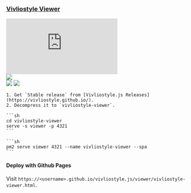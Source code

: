 ### [Vivliostyle Viewer](https://github.com/vivliostyle/vivliostyle.js/tree/master/packages/viewer)

![](https://img.shields.io/github/license/vivliostyle/vivliostyle.js)<br />
[![](https://img.shields.io/github/last-commit/scillidan/vivliostyle.js/main?label=last%20commit%20(fork))](https://github.com/scillidan/vivliostyle.js)<br />
![](https://img.shields.io/badge/GitHub%20Pages-121013?logo=github&logoColor=white)
![](https://img.shields.io/badge/Vercel-black?style=flat&logo=Vercel&logoColor=white)

````{tab} From source
1. Get `Stable release` from [Vivliostyle.js Releases](https://vivliostyle.github.io/).
2. Decompress it to `vivliostyle-viewer`.

```sh
cd vivliostyle-viewer
serve -s viewer -p 4321
```
````

````{tab} PM2
```sh
pm2 serve viewer 4321 --name vivliostyle-viewer --spa
```
````

#### Deploy with Github Pages

Visit `https://<username>.github.io/vivliostyle.js/viewer/vivliostyle-viewer.html`.